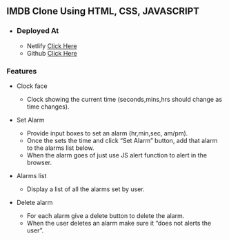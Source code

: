 ## IMDB Clone Using HTML, CSS, JAVASCRIPT

- ### Deployed At 
	- Netlify [Click Here](https://alaramclock.netlify.app/) 
	- Github  [Click Here](https://amankumar89.github.io/Alaram_Clock_HTML_CSS_JS/) 


### Features

- Clock face
  - Clock showing the current time (seconds,mins,hrs should change as time changes).
 
- Set Alarm
  - Provide input boxes to set an alarm (hr,min,sec, am/pm).
  - Once the sets the time and click “Set Alarm” button, add that alarm to the alarms list below.
  - When the alarm goes of just use JS alert function to alert in the browser.
	
- Alarms list
	- Display a list of all the alarms set by user.
  
- Delete alarm
  - For each alarm give a delete button to delete the alarm.
  - When the user deletes an alarm make sure it “does not alerts the user”.
